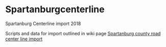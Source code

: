 # Spartanburgcenterline
Spartanburg Centerline import 2018

Scripts and data for import outlined in wiki page <a href="https://wiki.openstreetmap.org/wiki/Spartanburg_county_road_center_line_import">Spartanburg county road center line import</a>